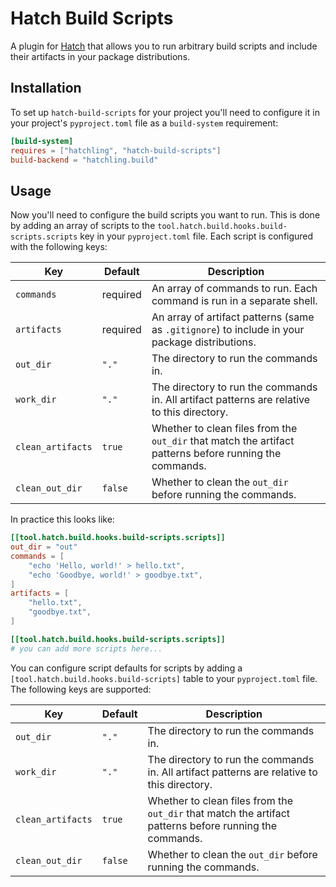 # Hatch Build Scripts

A plugin for [Hatch](https://github.com/pypa/hatch) that allows you to run arbitrary
build scripts and include their artifacts in your package distributions.


## Installation

To set up `hatch-build-scripts` for your project you'll need to configure it in your
project's `pyproject.toml` file as a `build-system` requirement:

```toml
[build-system]
requires = ["hatchling", "hatch-build-scripts"]
build-backend = "hatchling.build"
```

## Usage

Now you'll need to configure the build scripts you want to run. This is done by adding
an array of scripts to the `tool.hatch.build.hooks.build-scripts.scripts` key in your
`pyproject.toml` file. Each script is configured with the following keys:

| Key | Default | Description |
| --- | ------- | ----------- |
| `commands` | required | An array of commands to run. Each command is run in a separate shell. |
| `artifacts` | required | An array of artifact patterns (same as `.gitignore`) to include in your package distributions. |
| `out_dir` | `"."` | The directory to run the commands in. |
| `work_dir` | `"."` | The directory to run the commands in. All artifact patterns are relative to this directory. |
| `clean_artifacts` | `true` | Whether to clean files from the `out_dir` that match the artifact patterns before running the commands. |
| `clean_out_dir` | `false` | Whether to clean the `out_dir` before running the commands. |

In practice this looks like:

```toml
[[tool.hatch.build.hooks.build-scripts.scripts]]
out_dir = "out"
commands = [
    "echo 'Hello, world!' > hello.txt",
    "echo 'Goodbye, world!' > goodbye.txt",
]
artifacts = [
    "hello.txt",
    "goodbye.txt",
]

[[tool.hatch.build.hooks.build-scripts.scripts]]
# you can add more scripts here...
```

You can configure script defaults for scripts by adding a `[tool.hatch.build.hooks.build-scripts]` table to your `pyproject.toml` file. The following keys are supported:

| Key | Default | Description |
| --- | ------- | ----------- |
| `out_dir` | `"."` | The directory to run the commands in. |
| `work_dir` | `"."` | The directory to run the commands in. All artifact patterns are relative to this directory. |
| `clean_artifacts` | `true` | Whether to clean files from the `out_dir` that match the artifact patterns before running the commands. |
| `clean_out_dir` | `false` | Whether to clean the `out_dir` before running the commands. |
